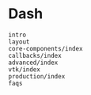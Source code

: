 # Dash

```{toctree}
intro
layout
core-components/index
callbacks/index
advanced/index
vtk/index
production/index
faqs
```
